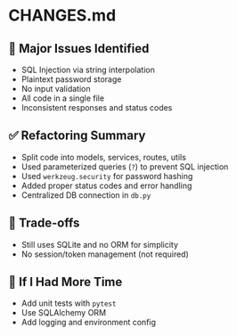 # CHANGES.md

## 🔧 Major Issues Identified
- SQL Injection via string interpolation
- Plaintext password storage
- No input validation
- All code in a single file
- Inconsistent responses and status codes

## ✅ Refactoring Summary
- Split code into models, services, routes, utils
- Used parameterized queries (`?`) to prevent SQL injection
- Used `werkzeug.security` for password hashing
- Added proper status codes and error handling
- Centralized DB connection in `db.py`

## 🤔 Trade-offs
- Still uses SQLite and no ORM for simplicity
- No session/token management (not required)

## 📌 If I Had More Time
- Add unit tests with `pytest`
- Use SQLAlchemy ORM
- Add logging and environment config
